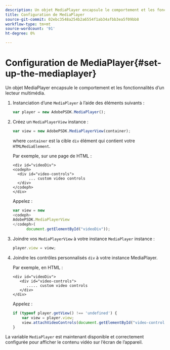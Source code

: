 ```yaml
---
description: Un objet MediaPlayer encapsule le comportement et les fonctionnalités d’un lecteur multimédia.
title: Configuration de MediaPlayer
source-git-commit: 02ebc3548a254b2a6554f1ab34afbb3ea5f09bb8
workflow-type: tm+mt
source-wordcount: '91'
ht-degree: 0%

---
```


# Configuration de MediaPlayer{#set-up-the-mediaplayer}

Un objet MediaPlayer encapsule le comportement et les fonctionnalités d’un lecteur multimédia.

1. Instanciation d’une `MediaPlayer` à l’aide des éléments suivants :

   ```js
   var player = new AdobePSDK.MediaPlayer();
   ```

1. Créez un `MediaPlayerView` instance :

   ```js
   var view = new AdobePSDK.MediaPlayerView(container);
   ```

   where `container` est la cible `div` élément qui contient votre `HTMLMediaElement`.

   Par exemple, sur une page de HTML :

   ```
   <div id="videoDiv"> 
   <codeph>
     <div id="video-controls"> 
          ... custom video controls 
     </div> 
   </codeph> 
   </div>
   ```

   Appelez :

   ```js
   var view = new  
   <codeph>
   AdobePSDK.MediaPlayerView 
   </codeph>( 
         document.getElementById("videoDiv"));  
   ```

1. Joindre vos `MediaPlayerView` à votre instance `MediaPlayer` instance :

   ```js
   player.view = view;
   ```

1. Joindre les contrôles personnalisés `div` à votre instance MediaPlayer.

   Par exemple, en HTML :

   ```
   <div id="videoDiv"> 
      <div id="video-controls"> 
         ..... custom video controls 
      </div> 
   </div>
   ```

   Appelez :

   ```js
   if (typeof player.getView() !== 'undefined') { 
       var view = player.view; 
       view.attachVideoControls(document.getElementById("video-controls")); 
   }
   ```

La variable `MediaPlayer` est maintenant disponible et correctement configurée pour afficher le contenu vidéo sur l’écran de l’appareil.
